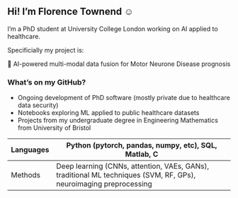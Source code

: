 <!-- Hi! I'm Florence Townend, a PhD student working on improving data fusion techniques for survival prediction of Motor Neuron Disease patients. My profile contains coding projects from my undergraduate degree and projects completed during my PhD.

Twitter: @florencetownend -->

## Hi! I’m Florence Townend ☺️

I’m a PhD student at University College London working on AI applied to healthcare.

Specificially my project is:

<aside>
💫 AI-powered multi-modal data fusion for Motor Neurone Disease prognosis

</aside>

### What’s on my GitHub?

- Ongoing development of PhD software (mostly private due to healthcare data security)
- Notebooks exploring ML applied to public healthcare datasets
- Projects from my undergraduate degree in Engineering Mathematics from University of Bristol

| Languages | Python (pytorch, pandas, numpy, etc), SQL, Matlab, C |
| --- | --- |
| Methods | Deep learning (CNNs, attention, VAEs, GANs), traditional ML techniques (SVM, RF, GPs), neuroimaging preprocessing |
